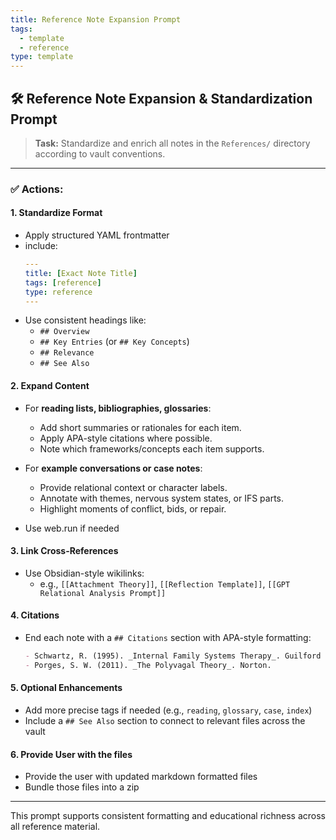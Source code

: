 ```yaml
---
title: Reference Note Expansion Prompt
tags:
  - template
  - reference
type: template
---
```


<!-- @format -->

## 🛠 Reference Note Expansion & Standardization Prompt

> **Task:** Standardize and enrich all notes in the `References/` directory according to vault conventions.

---

### ✅ Actions:

#### 1. Standardize Format

- Apply structured YAML frontmatter
- include:
  ```yaml
  ---
  title: [Exact Note Title]
  tags: [reference]
  type: reference
  ---
  ```
- Use consistent headings like:
  - `## Overview`
  - `## Key Entries` (or `## Key Concepts`)
  - `## Relevance`
  - `## See Also`

#### 2. Expand Content

- For **reading lists, bibliographies, glossaries**:
  - Add short summaries or rationales for each item.
  - Apply APA-style citations where possible.
  - Note which frameworks/concepts each item supports.

- For **example conversations or case notes**:
  - Provide relational context or character labels.
  - Annotate with themes, nervous system states, or IFS parts.
  - Highlight moments of conflict, bids, or repair.

- Use web.run if needed

#### 3. Link Cross-References

- Use Obsidian-style wikilinks:
  - e.g., `[[Attachment Theory]]`, `[[Reflection Template]]`, `[[GPT Relational Analysis Prompt]]`

#### 4. Citations

- End each note with a `## Citations` section with APA-style formatting:
  ```markdown
  - Schwartz, R. (1995). _Internal Family Systems Therapy_. Guilford Press.
  - Porges, S. W. (2011). _The Polyvagal Theory_. Norton.
  ```

#### 5. Optional Enhancements

- Add more precise tags if needed (e.g., `reading`, `glossary`, `case`, `index`)
- Include a `## See Also` section to connect to relevant files across the vault

#### 6. Provide User with the files

- Provide the user with updated markdown formatted files
- Bundle those files into a zip

---

This prompt supports consistent formatting and educational richness across all reference material.
